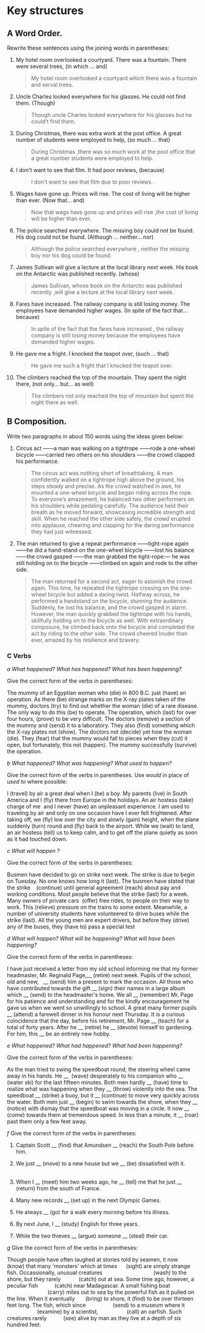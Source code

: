 # Key structures
## A Word Order.

Rewrite these sentences using the joining words in parentheses:

1. My hotel room overlooked a courtyard. There was a fountain. There were several trees, (in which ... and)
	>My hotel room overlooked a courtyard which there was a fountain and serval trees.
2. Uncle Charles looked everywhere for his glasses. He could not find them. (Though)
	>Though uncle Charles looked everywhere for his glasses but he could't find them.
3. During Christmas, there was extra work at the post office. A great number of students were employed to help, (so much ... that)
	>During Christmas ,there was so much work at the post office that a great number students were employed to help. 
4. I don't want to see that film. It had poor reviews, (because)
	> I don't want to see that film due to poor reviews.
5. Wages have gone up. Prices will rise. The cost of living will be higher than ever. (Now that... and)
	>Now that wags have gone up and prices will rise ,the cost of living will be higher than ever.
6. The police searched everywhere. The missing boy could not be found. His dog could not be found. (Although ... neither... nor)
	>Although the police searched everywhere ,    neither the missing boy nor his dog could be found.
7. James Sullivan will give a lecture at the local library next week. His book on the Antarctic was published recently. (whose)
	>James Sullivan, whose book on the Antarctic was published recently ,will give a lecture at the local library next week.
8. Fares have increased. The railway company is still losing money. The employees have demanded higher wages. (In spite of the fact that... because)
	>In spite of the fact that the fares have increased , the railway company is still losing money because the employees have demanded higher wages.
9. He gave me a fright. I knocked the teapot over, (such ... that)
	>He gave me such a fright that I knocked the teapot over.
10. The climbers reached the top of the mountain. They spent the night there, (not only... but... as well)
	>The climbers not only reached the top of mountain but spent the night there as well.
	
## B Composition.

Write two paragraphs in about 150 words using the ideas given below:

1. Circus act ——a man was walking on a tightrope ——rode a one-wheel bicycle ——carried two others on his shoul­ders ——the crowd clapped his performance.
	>The circus act was nothing short of breathtaking. A man confidently walked on a tightrope high above the ground, his steps steady and precise. As the crowd watched in awe, he mounted a one-wheel bicycle and began riding across the rope. To everyone’s amazement, he balanced two other performers on his shoulders while pedaling carefully. The audience held their breath as he moved forward, showcasing incredible strength and skill. When he reached the other side safely, the crowd erupted into applause, cheering and clapping for the daring performance they had just witnessed.
	>
1. The man returned to give a repeat performance ——tight-rope again ——he did a hand-stand on the one-wheel bicycle ——lost his balance ——the crowd gasped ——the man grabbed the tight-rope:— he was still holding on to the bicycle ——climbed on again and rode to the other side.
	>The man returned for a second act, eager to astonish the crowd again. This time, he repeated the tightrope crossing on the one-wheel bicycle but added a daring twist. Halfway across, he performed a handstand on the bicycle, stunning the audience. Suddenly, he lost his balance, and the crowd gasped in alarm. However, the man quickly grabbed the tightrope with his hands, skillfully holding on to the bicycle as well. With extraordinary composure, he climbed back onto the bicycle and completed the act by riding to the other side. The crowd cheered louder than ever, amazed by his resilience and bravery.

### C Verbs

_a What happened? What has happened? What has been happening?_

Give the correct form of the verbs in parentheses:

The mummy of an Egyptian woman who (die) in 800 B.C. just (have) an operation. As there (be) strange marks on the X-ray plates taken of the mummy, doctors (try) to find out whether the woman (die) of a rare disease. The only way to do this (be) to operate. The operation, which (last) for over four hours, (prove) to be very difficult. The doctors (remove) a section of the mummy and (send) it to a laboratory. They also (find) something which the X-ray plates not (show). The doctors not (decide) yet how the woman (die). They (fear) that the mummy would fall to pieces when they (cut) it open, but fortunately, this not (happen). The mummy successfully (survive) the opera­tion.

_b What happened? What was happening? What used to happen?_

Give the correct form of the verbs in parentheses. Use _would_ in place of _used to_ where possible:

I (travel) by air a great deal when I (be) a boy. My parents (live) in South America and I (fly) there from Europe in the holidays. An air hostess (take) charge of me  and I never (have) an unpleasant experience. I am used to traveling by air and only on one occasion have I ever felt frightened. After taking off, we (fly) low over the city and slowly (gain) height, when the plane suddenly (turn) round and (fly) back to the airport. While we (wait) to land, an air hostess (tell) us to keep calm, and to get off the plane quietly as soon as it had touched down.

_c What will happen ?_

Give the correct form of the verbs in parentheses:

Busmen have decided to go on strike next week. The strike is due to begin on Tuesday. No one knows how long it (last). The busmen have stated that the strike    (continue) until general agreement (reach) about pay and working conditions. Most people believe that the strike (last) for a week. Many owners of private cars  (offer) free rides, to people on their way to work. This (relieve) pressure on the trains to some extent. Meanwhile, a number of university students have volunteered to drive buses while the strike (last). All the young men are expert drivers, but before they (drive) any of the buses, they (have to) pass a special test

_d What will happen? What will be happening? What will have been happening?_

Give the correct form of the verbs in parentheses:

I have just received a letter from my old school informing me that my former headmaster, Mr. Reginald Page,__ (retire) next week. Pupils of the school, old and new,   __ (send) him a present to mark the occasion. All those who have contributed towards the gift __ (sign) their names in a large album which __ (send) to the headmaster's home. We all __ (remember) Mr. Page for his patience and understanding and for the kindly encouragement he gave us when we went so unwillingly to school. A great many former pupils __ (attend) a farewell dinner in his honour next Thursday. It is a curious coincidence that the day, before his retirement, Mr. Page __ (teach) for a total of forty years. After he __ (retire) he __ (devote) himself to gardening. For him, this __ be an entirely new hobby.

_e What happened? What had happened? What had been happening?_

Give the correct form of the verbs in parentheses:

As the man tried to swing the speedboat round, the steering wheel came away in his hands. He __  (wave) desperately to his companion who __ (water ski) for the last fifteen minutes. Both men hardly __ (have) time to realize what was happening when they __ (throw) violently into the sea. The speedboat __ (strike) a buoy, but it __ (continue) to move very quickly across the water. Both men just __ (begin) to swim towards the shore, when they __ (notice) with dismay that the speedboat was moving in a circle. It now __ (come) towards them at tremendous speed. In less than a minute, it __ (roar) past them only a few feet away.

_f_ Give the correct form of the verbs in parentheses:

1. Captain Scott __ (find) that Amundsen __ (reach) the South Pole before him.  

2. We just __ (move) to a new house but we __ (be) dissatisfied with it.           

3. When I __ (meet) him two weeks ago, he __ (tell) me that he just __ (return) from the south of France.

4. Many new records __ (set up) in the next Olympic Games.

5. He always __ (go) for a walk every morning before his illness.

6. By next June, I __ (study) English for three years.

7. While the two thieves __ (argue) someone __ (steal) their car.

_g_ Give the correct form of the verbs in parentheses:

Though people have often laughed at stories told by seamen, it now   (know) that many 'monsters' which at times      (sight) are simply strange fish. Occassionally, unusual creatures                                  (wash) to the shore, but they rarely            (catch) out at sea. Some time ago, however, a peculiar fish           (catch) near Madagascar. A small fishing boat                            (carry) miles out to sea by the powerful fish as it pulled on the line. When it eventually       (bring) to shore, it (find) to be over thirteen feet long. The fish, which since                  (send) to a museum where it                     (examine) by a scientist,                   (call) an oarfish. Such creatures rarely           (see) alive by man as they live at a depth of six hundred feet.